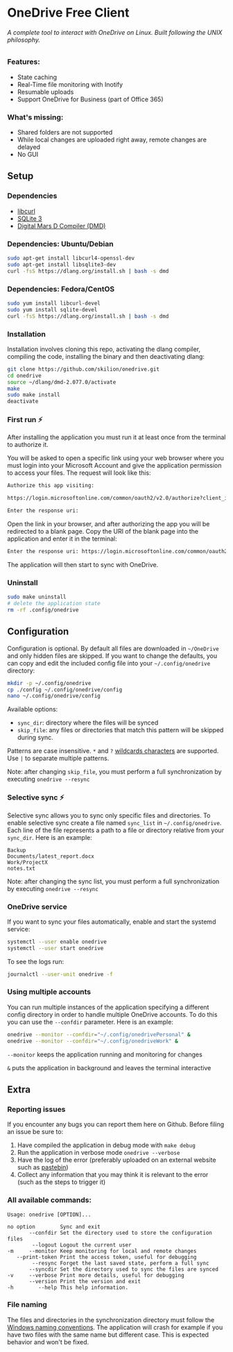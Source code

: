 # OneDrive Free Client
###### A complete tool to interact with OneDrive on Linux. Built following the UNIX philosophy.

### Features:
* State caching
* Real-Time file monitoring with Inotify
* Resumable uploads
* Support OneDrive for Business (part of Office 365)

### What's missing:
* Shared folders are not supported
* While local changes are uploaded right away, remote changes are delayed
* No GUI

## Setup

### Dependencies
* [libcurl](http://curl.haxx.se/libcurl/)
* [SQLite 3](https://www.sqlite.org/)
* [Digital Mars D Compiler (DMD)](http://dlang.org/download.html)

### Dependencies: Ubuntu/Debian
```sh
sudo apt-get install libcurl4-openssl-dev
sudo apt-get install libsqlite3-dev
curl -fsS https://dlang.org/install.sh | bash -s dmd
```

### Dependencies: Fedora/CentOS
```sh
sudo yum install libcurl-devel
sudo yum install sqlite-devel
curl -fsS https://dlang.org/install.sh | bash -s dmd
```

### Installation
Installation involves cloning this repo, activating the dlang compiler, compiling the code, installing the binary and then deactivating dlang:
```sh
git clone https://github.com/skilion/onedrive.git
cd onedrive
source ~/dlang/dmd-2.077.0/activate
make
sudo make install
deactivate
```

### First run :zap:
After installing the application you must run it at least once from the terminal to authorize it. 

You will be asked to open a specific link using your web browser where you must login into your Microsoft Account and give the application permission to access your files. The request will look like this:
```sh
Authorize this app visiting:

https://login.microsoftonline.com/common/oauth2/v2.0/authorize?client_id=etc

Enter the response uri: 
```
Open the link in your browser, and after authorizing the app you will be redirected to a blank page. Copy the URI of the blank page into the application and enter it in the terminal:
```sh
Enter the response uri: https://login.microsoftonline.com/common/oauth2/nativeclient?code=etc
```
The application will then start to sync with OneDrive.

### Uninstall
```sh
sudo make uninstall
# delete the application state
rm -rf .config/onedrive
```

## Configuration
Configuration is optional. By default all files are downloaded in `~/OneDrive` and only hidden files are skipped.
If you want to change the defaults, you can copy and edit the included config file into your `~/.config/onedrive` directory:
```sh
mkdir -p ~/.config/onedrive
cp ./config ~/.config/onedrive/config
nano ~/.config/onedrive/config
```

Available options:
* `sync_dir`: directory where the files will be synced
* `skip_file`: any files or directories that match this pattern will be skipped during sync.

Patterns are case insensitive. `*` and `?` [wildcards characters](https://technet.microsoft.com/en-us/library/bb490639.aspx) are supported. Use `|` to separate multiple patterns.

Note: after changing `skip_file`, you must perform a full synchronization by executing `onedrive --resync`

### Selective sync :zap:
Selective sync allows you to sync only specific files and directories.
To enable selective sync create a file named `sync_list` in `~/.config/onedrive`.
Each line of the file represents a path to a file or directory relative from your `sync_dir`.
Here is an example:
```text
Backup
Documents/latest_report.docx
Work/ProjectX
notes.txt
```
Note: after changing the sync list, you must perform a full synchronization by executing `onedrive --resync`

### OneDrive service
If you want to sync your files automatically, enable and start the systemd service:
```sh
systemctl --user enable onedrive
systemctl --user start onedrive
```

To see the logs run:
```sh
journalctl --user-unit onedrive -f
```

### Using multiple accounts
You can run multiple instances of the application specifying a different config directory in order to handle multiple OneDrive accounts.
To do this you can use the `--confdir` parameter.
Here is an example:
```sh
onedrive --monitor --confdir="~/.config/onedrivePersonal" &
onedrive --monitor --confdir="~/.config/onedriveWork" &
```

`--monitor` keeps the application running and monitoring for changes

`&` puts the application in background and leaves the terminal interactive

## Extra

### Reporting issues
If you encounter any bugs you can report them here on Github. Before filing an issue be sure to:

1. Have compiled the application in debug mode with `make debug`
2. Run the application in verbose mode `onedrive --verbose`
3. Have the log of the error (preferably uploaded on an external website such as [pastebin](https://pastebin.com/))
4. Collect any information that you may think it is relevant to the error (such as the steps to trigger it)

### All available commands:
```text
Usage: onedrive [OPTION]...

no option        Sync and exit
       --confdir Set the directory used to store the configuration files
        --logout Logout the current user
-m     --monitor Keep monitoring for local and remote changes
   --print-token Print the access token, useful for debugging
        --resync Forget the last saved state, perform a full sync
       --syncdir Set the directory used to sync the files are synced
-v     --verbose Print more details, useful for debugging
       --version Print the version and exit
-h        --help This help information.
```

### File naming
The files and directories in the synchronization directory must follow the [Windows naming conventions](https://msdn.microsoft.com/en-us/library/aa365247).
The application will crash for example if you have two files with the same name but different case. This is expected behavior and won't be fixed.

